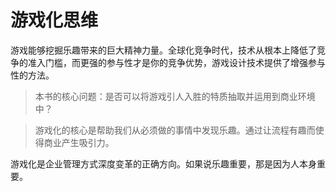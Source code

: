 # 游戏化思维
游戏能够挖掘乐趣带来的巨大精神力量。全球化竞争时代，技术从根本上降低了竞争的准入门槛，而更强的参与性才是你的竞争优势，游戏设计技术提供了增强参与性的方法。

>本书的核心问题：是否可以将游戏引人入胜的特质抽取并运用到商业环境中？

>游戏化的核心是帮助我们从必须做的事情中发现乐趣。通过让流程有趣而使得商业产生吸引力。

游戏化是企业管理方式深度变革的正确方向。如果说乐趣重要，那是因为人本身重要。